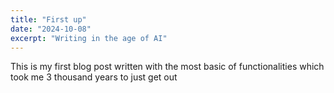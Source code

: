 ```yaml
---
title: "First up"
date: "2024-10-08"
excerpt: "Writing in the age of AI"
---
```


This is my first blog post written with the most basic of functionalities which took me 3 thousand years to just get out